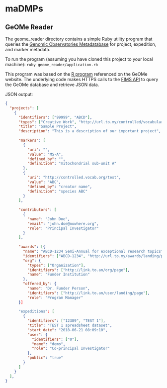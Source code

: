 # maDMPs

## GeOMe Reader

The geome_reader directory contains a simple Ruby utility program that queries the [Genomic Observatories Metadatabase](https://www.geome-db.org/) for project, expedition, and marker metadata.

To run the program (assuming you have cloned this project to your local machine): `ruby geome_reader/application.rb` 

This program was based on the [R program](https://github.com/DIPnet/fimsR-access) referenced on the GeOMe website. The underlying code makes HTTPS calls to the [FIMS API](https://fims.readthedocs.io/en/latest/fims/introduction.html) to query the GeOMe database and retrieve JSON data.

JSON output:
```json
{
  "projects": [
    {
      "identifiers": ["99999", "ABCD"],
      "types": ["Creative Work", "http://url.to.my/controlled/vocabulary/page"],
      "title": "Sample Project",
      "description": "This is a description of our important project",
      
      "markers": [
        {
          "uri": "", 
          "value": "MS-A", 
          "defined_by": "", 
          "definition": "mitochondrial sub-unit A"
        },
        {
          "uri": "http://controlled.vocab.org/test", 
          "value": "ABC", 
          "defined_by": "creator name", 
          "definition": "species ABC"
        }
      ],
      
      "contributors": [
        {
          "name": "John Doe",
          "email": "john.doe@nowhere.org",
          "role": "Principal Investigator"
        }
      ],
      
      "awards": [{
        "name": "ABCD-1234 Semi-Annual for exceptional research topics",
        "identifiers": ["ABCD-1234", "http://url.to.my/awards/landing/page"],
        "org": {
          "types": ["Organization"],
          "identifiers": ["http://link.to.an/org/page"],
          "name": "Funder Institution"
        },
        "offered_by": {
          "name": "Dr. Funder Person",
          "identifiers": ["http://link.to.an/user/landing/page"],
          "role": "Program Manager"
      }]
      
      "expeditions": [
        {
          "identifiers": ["12389", "TEST 1"], 
          "title": "TEST 1 spreadsheet dataset", 
          "start_date": "2018-06-21 08:09:10",
          "user": {
            "identifiers": ["0"], 
            "name": "demo", 
            "role": "Co-principal Investigator"
          }, 
          "public": "true"
        }
      ]
    }
  ],
}
```
